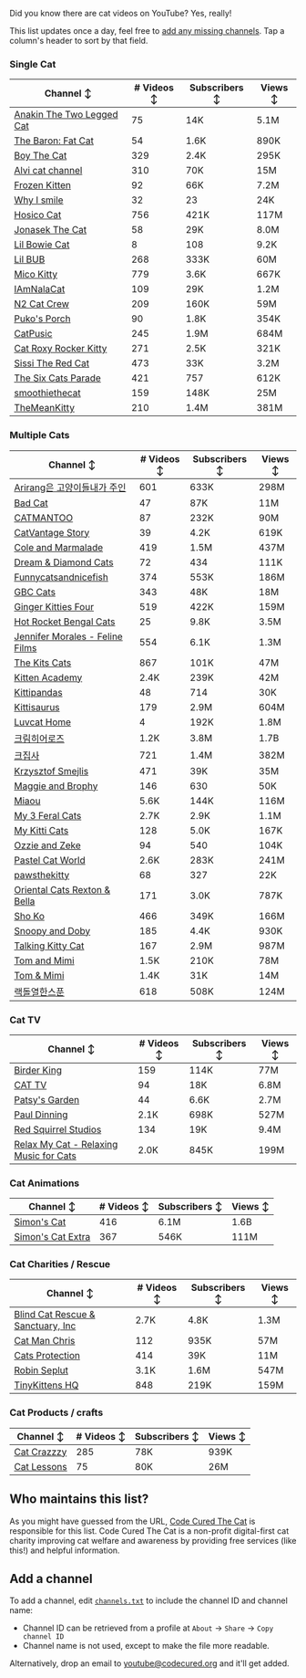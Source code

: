 Did you know there are cat videos on YouTube? Yes, really!

This list updates once a day, feel free to [add any missing channels](#add-a-channel). Tap a column's header to sort by that field.


### Single Cat

| Channel ↕ | # Videos ↕ | Subscribers ↕ | Views ↕ |
| --- | --- | --- | --- |
| [Anakin The Two Legged Cat](https://youtube.com/@anakintwolegs) | 75 | 14K | 5.1M |
| [The Baron: Fat Cat](https://youtube.com/@thebaronfatcat6603) | 54 | 1.6K | 890K |
| [Boy The Cat](https://youtube.com/@boythecat) | 329 | 2.4K | 295K |
| [Alvi cat channel](https://youtube.com/@alvicatchannel) | 310 | 70K | 15M |
| [Frozen Kitten](https://youtube.com/@frozenkitten) | 92 | 66K | 7.2M |
| [Why I smile](https://youtube.com/@whyismile) | 32 | 23 | 24K |
| [Hosico Cat](https://youtube.com/@hosico_cat) | 756 | 421K | 117M |
| [Jonasek The Cat](https://youtube.com/@jonasekthecat) | 58 | 29K | 8.0M |
| [Lil Bowie Cat](https://youtube.com/@lilbowiecat9121) | 8 | 108 | 9.2K |
| [Lil BUB](https://youtube.com/@lilbub) | 268 | 333K | 60M |
| [Mico Kitty](https://youtube.com/@micokitty) | 779 | 3.6K | 667K |
| [IAmNalaCat](https://youtube.com/@iamnalacat) | 109 | 29K | 1.2M |
| [N2 Cat Crew](https://youtube.com/@n2catcrew) | 209 | 160K | 59M |
| [Puko's Porch](https://youtube.com/@pukosporch) | 90 | 1.8K | 354K |
| [CatPusic](https://youtube.com/@catpusic) | 245 | 1.9M | 684M |
| [Cat Roxy Rocker Kitty](https://youtube.com/@rockerroxy) | 271 | 2.5K | 321K |
| [Sissi The Red Cat](https://youtube.com/@veterinarylife) | 473 | 33K | 3.2M |
| [The Six Cats Parade](https://youtube.com/@thesixcatsparade) | 421 | 757 | 612K |
| [smoothiethecat](https://youtube.com/@smoothiethecat) | 159 | 148K | 25M |
| [TheMeanKitty](https://youtube.com/@themeankitty) | 210 | 1.4M | 381M |

### Multiple Cats

| Channel ↕ | # Videos ↕ | Subscribers ↕ | Views ↕ |
| --- | --- | --- | --- |
| [Arirang은 고양이들내가 주인](https://youtube.com/@arirang3) | 601 | 633K | 298M |
| [Bad Cat](https://youtube.com/@badcattube) | 47 | 87K | 11M |
| [CATMANTOO](https://youtube.com/@catmantoo) | 87 | 232K | 90M |
| [CatVantage Story](https://youtube.com/@catvantagestory) | 39 | 4.2K | 619K |
| [Cole and Marmalade](https://youtube.com/@coleandmarmalade) | 419 | 1.5M | 437M |
| [Dream & Diamond Cats](https://youtube.com/@dreamdiamondcats) | 72 | 434 | 111K |
| [Funnycatsandnicefish](https://youtube.com/@funnycatsandnicefish) | 374 | 553K | 186M |
| [GBC Cats](https://youtube.com/@gbccats) | 343 | 48K | 18M |
| [Ginger Kitties Four](https://youtube.com/@gingerkittiesfour) | 519 | 422K | 159M |
| [Hot Rocket Bengal Cats](https://youtube.com/@hotrocketbengalcats) | 25 | 9.8K | 3.5M |
| [Jennifer Morales - Feline Films](https://youtube.com/@jennifermoralesfelinefilms) | 554 | 6.1K | 1.3M |
| [The Kits Cats](https://youtube.com/@drnworbskitscats) | 867 | 101K | 47M |
| [Kitten Academy](https://youtube.com/@kittenacademy) | 2.4K | 239K | 42M |
| [Kittipandas](https://youtube.com/@kittipandas) | 48 | 714 | 30K |
| [Kittisaurus](https://youtube.com/@kittisaurus) | 179 | 2.9M | 604M |
| [Luvcat Home](https://youtube.com/@claireluvcat) | 4 | 192K | 1.8M |
| [크림히어로즈](https://youtube.com/@creamheros) | 1.2K | 3.8M | 1.7B |
| [크집사](https://youtube.com/@claire_luvcat) | 721 | 1.4M | 382M |
| [Krzysztof Smejlis](https://youtube.com/@bobonikita) | 471 | 39K | 35M |
| [Maggie and Brophy](https://youtube.com/@maggieandbrophy1327) | 146 | 630 | 50K |
| [Miaou](https://youtube.com/@miaou-cat) | 5.6K | 144K | 116M |
| [My 3 Feral Cats](https://youtube.com/@my3feralcats) | 2.7K | 2.9K | 1.1M |
| [My Kitti Cats](https://youtube.com/@mykitticats) | 128 | 5.0K | 167K |
| [Ozzie and Zeke](https://youtube.com/@ozzieandzeke) | 94 | 540 | 104K |
| [Pastel Cat World](https://youtube.com/@pastelcatworld) | 2.6K | 283K | 241M |
| [pawsthekitty](https://youtube.com/@pawsthekitty) | 68 | 327 | 22K |
| [Oriental Cats Rexton & Bella](https://youtube.com/@rextonorientalcat) | 171 | 3.0K | 787K |
| [Sho Ko](https://youtube.com/@shortyandkodi) | 466 | 349K | 166M |
| [Snoopy and Doby](https://youtube.com/@snoopyanddoby) | 185 | 4.4K | 930K |
| [Talking Kitty Cat](https://youtube.com/@stevecash83) | 167 | 2.9M | 987M |
| [Tom and Mimi](https://youtube.com/@tomandmimi) | 1.5K | 210K | 78M |
| [Tom & Mimi](https://youtube.com/@tom_and_mimi) | 1.4K | 31K | 14M |
| [랙돌열한스푼](https://youtube.com/@unboxingragdolls) | 618 | 508K | 124M |

### Cat TV

| Channel ↕ | # Videos ↕ | Subscribers ↕ | Views ↕ |
| --- | --- | --- | --- |
| [Birder King](https://youtube.com/@birderking) | 159 | 114K | 77M |
| [CAT TV](https://youtube.com/@cattvgames) | 94 | 18K | 6.8M |
| [Patsy's Garden](https://youtube.com/@patsysgarden) | 44 | 6.6K | 2.7M |
| [Paul Dinning](https://youtube.com/@pauldinningwildlifeincornwall) | 2.1K | 698K | 527M |
| [Red Squirrel Studios](https://youtube.com/@redsquirrelstudios) | 134 | 19K | 9.4M |
| [Relax My Cat - Relaxing Music for Cats](https://youtube.com/@relaxmycat) | 2.0K | 845K | 199M |

### Cat Animations

| Channel ↕ | # Videos ↕ | Subscribers ↕ | Views ↕ |
| --- | --- | --- | --- |
| [Simon's Cat](https://youtube.com/@simonscat) | 416 | 6.1M | 1.6B |
| [Simon's Cat Extra](https://youtube.com/@simonscatextra) | 367 | 546K | 111M |

### Cat Charities / Rescue

| Channel ↕ | # Videos ↕ | Subscribers ↕ | Views ↕ |
| --- | --- | --- | --- |
| [Blind Cat Rescue & Sanctuary, Inc](https://youtube.com/@blindcatrescuesanctuary) | 2.7K | 4.8K | 1.3M |
| [Cat Man Chris](https://youtube.com/@catmanchrispoole) | 112 | 935K | 57M |
| [Cats Protection](https://youtube.com/@catsprotection) | 414 | 39K | 11M |
| [Robin Seplut](https://youtube.com/@robinseplut) | 3.1K | 1.6M | 547M |
| [TinyKittens HQ](https://youtube.com/@tinykittens) | 848 | 219K | 159M |

### Cat Products / crafts

| Channel ↕ | # Videos ↕ | Subscribers ↕ | Views ↕ |
| --- | --- | --- | --- |
| [Cat Crazzzy](https://youtube.com/@catcrazychannel) | 285 | 78K | 939K |
| [Cat Lessons](https://youtube.com/@catlessons) | 75 | 80K | 26M |


## Who maintains this list?

As you might have guessed from the URL, [Code Cured The Cat](https://codecured.org) is responsible for this list. Code Cured The Cat is a non-profit digital-first cat charity improving cat welfare and awareness by providing free services (like this!) and helpful information.

## Add a channel

To add a channel, edit [`channels.txt`](https://github.com/CodeCured/YouTubeIsForCats/blob/main/automation/channels.txt) to include the channel ID and channel name:
* Channel ID can be retrieved from a profile at `About` -> `Share` -> `Copy channel ID`
* Channel name is not used, except to make the file more readable.

Alternatively, drop an email to [youtube@codecured.org](mailto:youtube@codecured.org) and it'll get added.
